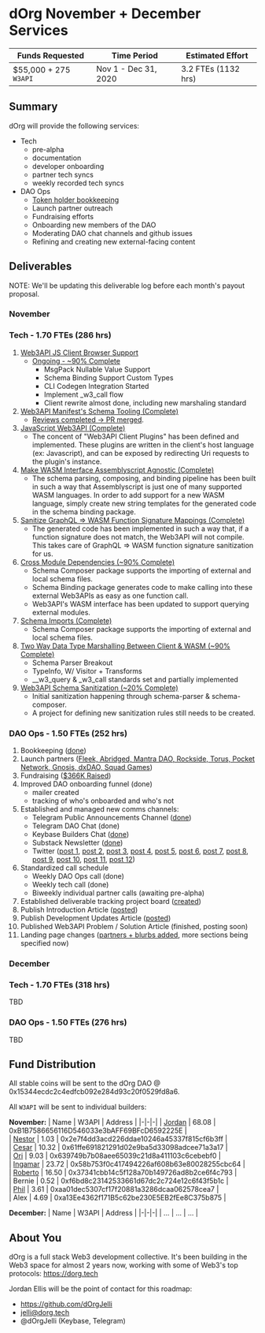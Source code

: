 # dOrg November + December Services

| Funds Requested | Time Period | Estimated Effort |
|-|-|-|
| $55,000 + 275 `W3API` | Nov 1 - Dec 31, 2020 | 3.2 FTEs (1132 hrs) |

## Summary

dOrg will provide the following services:
- Tech
    - pre-alpha
    - documentation
    - developer onboarding
    - partner tech syncs
    - weekly recorded tech syncs
- DAO Ops
    - [Token holder bookkeeping](../token-allocations/)
    - Launch partner outreach
    - Fundraising efforts
    - Onboarding new members of the DAO
    - Moderating DAO chat channels and github issues
    - Refining and creating new external-facing content

## Deliverables

NOTE: We'll be updating this deliverable log before each month's payout proposal.

### November

### Tech - 1.70 FTEs (286 hrs)
1. [Web3API JS Client Browser Support](https://github.com/Web3-API/prototype/issues/28)  
    * [Ongoing - ~90% Complete](https://github.com/Web3-API/prototype/commits/issue-28?since=2020-11-01&until=2020-12-01)
      * MsgPack Nullable Value Support
      * Schema Binding Support Custom Types
      * CLI Codegen Integration Started
      * Implement _w3_call flow
      * Client rewrite almost done, including new marshaling standard
2. [Web3API Manifest's Schema Tooling (Complete)](https://github.com/Web3-API/prototype/pull/50)  
    * [Reviews completed -> PR merged](https://github.com/Web3-API/prototype/pull/50).
3. [JavaScript Web3API (Complete)](https://github.com/Web3-API/prototype/issues/59)  
    * The concent of "Web3API Client Plugins" has been defined and implemented. These plugins are written in the client's host language (ex: Javascript), and can be exposed by redirecting Uri requests to the plugin's instance.
4. [Make WASM Interface Assemblyscript Agnostic (Complete)](https://github.com/Web3-API/prototype/issues/2)  
    * The schema parsing, composing, and binding pipeline has been built in such a way that Assemblyscript is just one of many supported WASM languages. In order to add support for a new WASM language, simply create new string templates for the generated code in the schema binding package.
5. [Sanitize GraphQL => WASM Function Signature Mappings (Complete)](https://github.com/Web3-API/prototype/issues/16)  
    * The generated code has been implemented in such a way that, if a function signature does not match, the Web3API will not compile. This takes care of GraphQL => WASM function signature sanitization for us.
6. [Cross Module Dependencies (~90% Complete)](https://github.com/Web3-API/prototype/issues/41)  
    * Schema Composer package supports the importing of external and local schema files.
    * Schema Binding package generates code to make calling into these external Web3APIs as easy as one function call.
    * Web3API's WASM interface has been updated to support querying external modules.
7. [Schema Imports (Complete)](https://github.com/Web3-API/prototype/issues/55)  
    * Schema Composer package supports the importing of external and local schema files.
8. [Two Way Data Type Marshalling Between Client & WASM (~90% Complete)](https://github.com/Web3-API/prototype/issues/27)  
    * Schema Parser Breakout
    * TypeInfo, W/ Visitor + Transforms
    * __w3_query & _w3_call standards set and partially implemented
9. [Web3API Schema Sanitization (~20% Complete)](https://github.com/Web3-API/prototype/issues/61)  
    * Initial sanitization happening through schema-parser & schema-composer.
    * A project for defining new sanitization rules still needs to be created.

### DAO Ops - 1.50 FTEs (252 hrs)

1. Bookkeeping ([done](https://github.com/Web3-API/dao/tree/master/token-allocations))
2. Launch partners ([Fleek, Abridged, Mantra DAO, Rockside, Torus, Pocket Network, Gnosis, dxDAO, Squad Games](https://web3api.dev/))
3. Fundraising ([$366K Raised](https://github.com/Web3-API/dao/blob/master/token-allocations/seed-funders.csv))
4. Improved DAO onboarding funnel (done)
    * mailer created
    * tracking of who's onboarded and who's not
6. Established and managed new comms channels:
    - Telegram Public Announcements Channel ([done](https://t.me/Web3API))
    - Telegram DAO Chat (done)
    - Keybase Builders Chat ([done](https://keybase.io/team/web3api))
    - Substack Newsletter ([done](https://web3api.substack.com/))
    - Twitter ([post 1](https://twitter.com/Web3API/status/1323709966096752647), [post 2](https://twitter.com/Web3API/status/1324148919849439233), [post 3](https://twitter.com/Web3API/status/1328173560565788676), [post 4](https://twitter.com/Web3API/status/1329444081102180353), [post 5](https://twitter.com/Web3API/status/1329462384130469889), [post 6](https://twitter.com/Web3API/status/1333011768365506569), [post 7](https://twitter.com/Web3API/status/1333498243347517442), [post 8](https://twitter.com/Web3API/status/1334329732633128960), [post 9](https://twitter.com/Web3API/status/1334493482031984643), [post 10](https://twitter.com/Web3API/status/1334528479057022977), [post 11](https://twitter.com/Web3API/status/1334926240466219008), [post 12](https://twitter.com/Web3API/status/1335969624190496771))
7. Standardized call schedule
    - Weekly DAO Ops call (done)
    - Weekly tech call (done)
    - Biweekly individual partner calls (awaiting pre-alpha)
8. Established deliverable tracking project board ([created](https://github.com/Web3-API/dao/projects/1))
9. Publish Introduction Article ([posted](https://web3api.substack.com/p/introducing-web3api-the-universal))
10. Publish Development Updates Article ([posted](https://web3api.substack.com/p/web3api-development-updates-december))
11. Published Web3API Problem / Solution Article (finished, posting soon)
12. Landing page changes ([partners + blurbs added](https://web3api.substack.com), more sections being specified now)

### December 

### Tech - 1.70 FTEs (318 hrs)

TBD

### DAO Ops - 1.50 FTEs (276 hrs)

TBD


## Fund Distribution
All stable coins will be sent to the dOrg DAO @ 0x15344ecdc2c4edfcb092e284d93c20f0529fd8a6.

All `W3API` will be sent to individual builders:

**November:**
| Name | W3API | Address |
|-|-|-|
| [Jordan](https://github.com/dOrgJelli) | 68.08 | 0xB1B7586656116D546033e3bAFF69BFcD6592225E |  
| [Nestor](https://github.com/namesty) | 1.03 | 0x2e7f4dd3acd226ddae10246a45337f815cf6b3ff |  
| [Cesar](https://github.com/cbrzn) | 10.32 | 0x61ffe691821291d02e9ba5d33098adcee71a3a17 |  
| [Ori](https://github.com/orishim) | 9.03 | 0x639749b7b08aee65039c21d8a411103c6cebebf0 |  
| [Ingamar](https://twitter.com/Ingalandia) | 23.72 | 0x58b753f0c417494226af608b63e80028255cbc64 |  
| [Roberto](https://github.com/rihp) | 16.50 | 0x37341cbb14c5f128a70b149726ad8b2ce6f4c793 |  
| Bernie | 0.52 | 0xf6bd8c23142533661d67dc2c724e12c6f43f5b1c |  
| [Phil](https://github.com/PhilH) | 3.61 | 0xaa01dec5307cf17f20881a3286dcaa062578cea7 |  
| Alex | 4.69 | 0xa13Ee4362f171B5c62be230E5EB2fEe8C375b875 |  

**December:**
| Name | W3API | Address |
|-|-|-|
| ... | ... | ... |  

## About You
dOrg is a full stack Web3 development collective. It's been building in the Web3 space for almost 2 years now, working with some of Web3's top protocols: https://dorg.tech  

Jordan Ellis will be the point of contact for this roadmap:
- https://github.com/dOrgJelli  
- jelli@dorg.tech
- @dOrgJelli (Keybase, Telegram)